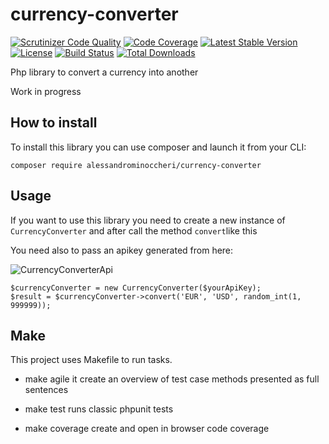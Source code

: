 # currency-converter


[![Scrutinizer Code Quality](https://scrutinizer-ci.com/g/AlessandroMinoccheri/currency-converter/badges/quality-score.png?b=master)](https://scrutinizer-ci.com/g/AlessandroMinoccheri/currency-converter/?branch=master)
[![Code Coverage](https://scrutinizer-ci.com/g/AlessandroMinoccheri/currency-converter/badges/coverage.png?b=master)](https://scrutinizer-ci.com/g/AlessandroMinoccheri/currency-converter/?branch=master)
[![Latest Stable Version](https://poser.pugx.org/alessandrominoccheri/currency-converter/v/stable.svg)](https://packagist.org/packages/alessandrominoccheri/currency-converter)
[![License](https://poser.pugx.org/alessandrominoccheri/currency-converter/license.svg)](https://packagist.org/packages/alessandrominoccheri/currency-converter)
[![Build Status](https://api.travis-ci.org/AlessandroMinoccheri/currency-converter.png)](https://travis-ci.org/AlessandroMinoccheri/currency-converter)
[![Total Downloads](https://poser.pugx.org/alessandrominoccheri/currency-converter/d/total.png)](https://packagist.org/packages/alessandrominoccheri/currency-converter)

Php library to convert a currency into another

Work in progress

## How to install

To install this library you can use composer and launch it from your CLI:

```
composer require alessandrominoccheri/currency-converter
```

## Usage

If you want to use this library you need to create a new instance of ```CurrencyConverter``` and after call the method ```convert```like this

You need also to pass an apikey generated from here:

![CurrencyConverterApi](https://free.currencyconverterapi.com/)

```
$currencyConverter = new CurrencyConverter($yourApiKey);
$result = $currencyConverter->convert('EUR', 'USD', random_int(1, 999999));
```

## Make

This project uses Makefile to run tasks.

 - make agile
   it create an overview of test case methods presented as full sentences

 - make test
   runs classic phpunit tests

 - make coverage
   create and open in browser code coverage
